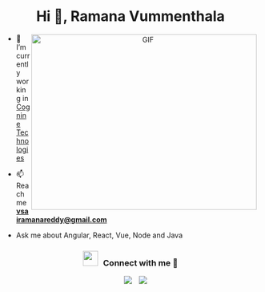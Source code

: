 <h1 align="center">Hi 👋, 
Ramana Vummenthala</h1>


<a target="_blank" align="center">
  <img align="right" top="500" height="350" width="450" alt="GIF" src="https://media3.giphy.com/media/qgQUggAC3Pfv687qPC/giphy.gif">
</a>

- 🔭 I’m currently working in <a href="http://cognine.com/" target="blank">Cognine Technologies</a>

- 📫 Reach me **vsairamanareddy@gmail.com**

- Ask me about Angular, React, Vue, Node and Java

<h3 align="center" > <img src="https://media.giphy.com/media/iY8CRBdQXODJSCERIr/giphy.gif" width="30" height="30" style="margin-right: 10px;">Connect with me 🤝 </h3>

 <div align="center" top="100" class="icons-social" style="margin-left: 10px;">
        <a style="margin-left: 10px;"  target="_blank" href="https://www.linkedin.com/in/ramana-reddy-vummenthala-690b8b172/">
			<img src="https://img.icons8.com/doodle/40/000000/linkedin--v2.png"></a>
        <a style="margin-left: 10px;" target="_blank" href="https://github.com/Ramana-vummenthala">
		<img src="https://img.icons8.com/doodle/40/000000/github--v1.png"></a>
